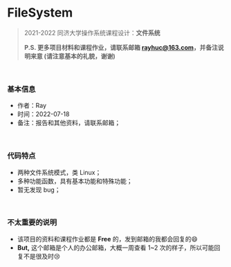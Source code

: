 # FileSystem
> 2021-2022 同济大学操作系统课程设计：**文件系统**
>
> **P.S. 更多项目材料和课程作业，请联系邮箱 rayhuc@163.com，并备注说明来意 (请注意基本的礼貌，谢谢)**

<br/>

### 基本信息

- 作者：Ray
- 时间：2022-07-18
- 备注：报告和其他资料，请联系邮箱；

<br/>

### 代码特点

- 两种文件系统模式，类 Linux；
- 多种功能函数，具有基本功能和特殊功能；
- 暂无发现 bug；

<br/>

### 不太重要的说明

- 该项目的资料和课程作业都是 **Free** 的，发到邮箱的我都会回复的:smile:
- **But,** 这个邮箱是个人的办公邮箱，大概一周查看 1~2 次的样子，所以可能回复不是很及时:cry:
